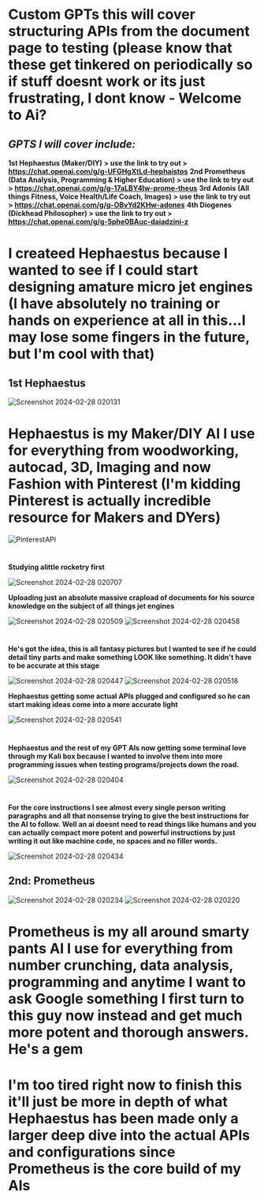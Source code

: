 # Custom GPTs this will cover structuring APIs from the document page to testing (please know that these get tinkered on periodically so if stuff doesnt work or its just frustrating, I dont know - Welcome to Ai?
## *GPTS I will cover include:*
**1st Hephaestus (Maker/DIY) > use the link to try out > https://chat.openai.com/g/g-UFGHgXtLd-hephaistos** 
**2nd Prometheus (Data Analysis, Programming & Higher Education) > use the link to try out > https://chat.openai.com/g/g-17aLBY4Iw-prome-theus**
**3rd Adonis (All things Fitness, Voice Health/Life Coach, Images) > use the link to try out > https://chat.openai.com/g/g-OBvYd2KHw-adones** 
**4th Diogenes (Dickhead Philosopher) > use the link to try out > https://chat.openai.com/g/g-5phe0BAuc-daiadzini-z**
# I createed Hephaestus because I wanted to see if I could start designing amature micro jet engines (I have absolutely no training or hands on experience at all in this...I may lose some fingers in the future, but I'm cool with that)

## 1st Hephaestus 

![Screenshot 2024-02-28 020131](https://github.com/TreadSoftly/Projects/assets/121847455/0c78ac86-2a92-4cbe-9160-05f3d36ef936)

#

# **Hephaestus is my Maker/DIY AI I use for everything from woodworking, autocad, 3D, Imaging and now Fashion with Pinterest (I'm kidding Pinterest is actually incredible resource for Makers and DYers)**

![PinterestAPI](https://github.com/TreadSoftly/Projects/assets/121847455/59fe2743-ac69-4e78-bea5-ba0bcbfea853)

#
**Studying alittle rocketry first** 

![Screenshot 2024-02-28 020707](https://github.com/TreadSoftly/Projects/assets/121847455/a72c3a91-da96-4da4-bf85-1126e32a532a)

**Uploading just an absolute massive crapload of documents for his source knowledge on the subject of all things jet engines**

![Screenshot 2024-02-28 020509](https://github.com/TreadSoftly/Projects/assets/121847455/93672d55-7d09-4b06-88bd-fee1f4d830f6)
![Screenshot 2024-02-28 020458](https://github.com/TreadSoftly/Projects/assets/121847455/97e06422-6e92-4253-9f94-95a9315ef740)

#

**He's got the idea, this is all fantasy pictures but I wanted to see if he could detail tiny parts and make something LOOK like something. It didn't have to be accurate at this stage**

![Screenshot 2024-02-28 020447](https://github.com/TreadSoftly/Projects/assets/121847455/33dcc59e-3bef-49e4-93bc-9719d29bd1ac)
![Screenshot 2024-02-28 020518](https://github.com/TreadSoftly/Projects/assets/121847455/caaee078-9f2d-49d9-a913-23dfc3595044)

**Hephaestus getting some actual APIs plugged and configured so he can start making ideas come into a more accurate light**

![Screenshot 2024-02-28 020541](https://github.com/TreadSoftly/Projects/assets/121847455/d8121540-c6b1-4cb6-a1c2-263516003ed7)

#

**Hephaestus and the rest of my GPT AIs now getting some terminal love through my Kali box because I wanted to involve them into more programming issues when testing programs/projects down the road.**

![Screenshot 2024-02-28 020404](https://github.com/TreadSoftly/Projects/assets/121847455/9aa49f73-a4fc-450e-8ae2-5f641b069f6f)

#

**For the core instructions I see almost every single person writing paragraphs and all that nonsense trying to give the best instructions for the AI to follow.**
**Well an ai doesnt need to read things like humans and you can actually compact more potent and powerful instructions by just writing it out like machine code, no spaces and no filler words.**

![Screenshot 2024-02-28 020434](https://github.com/TreadSoftly/Projects/assets/121847455/8f301bf3-e41a-46fd-8c16-55913f2ce0bd)

##

## 2nd: Prometheus

![Screenshot 2024-02-28 020234](https://github.com/TreadSoftly/Projects/assets/121847455/eccc81f3-e611-4dd8-99d6-faa794c0e8cd)
![Screenshot 2024-02-28 020220](https://github.com/TreadSoftly/Projects/assets/121847455/24862656-ff63-483f-98e7-63adcfcc4912)

#

# **Prometheus is my all around smarty pants AI I use for everything from number crunching, data analysis, programming and anytime I want to ask Google something I first turn to this guy now instead and get much more potent and thorough answers. He's a gem**

##

# **I'm too tired right now to finish this it'll just be more in depth of what Hephaestus has been made only a larger deep dive into the actual APIs and configurations since Prometheus is the core build of my AIs**

#








